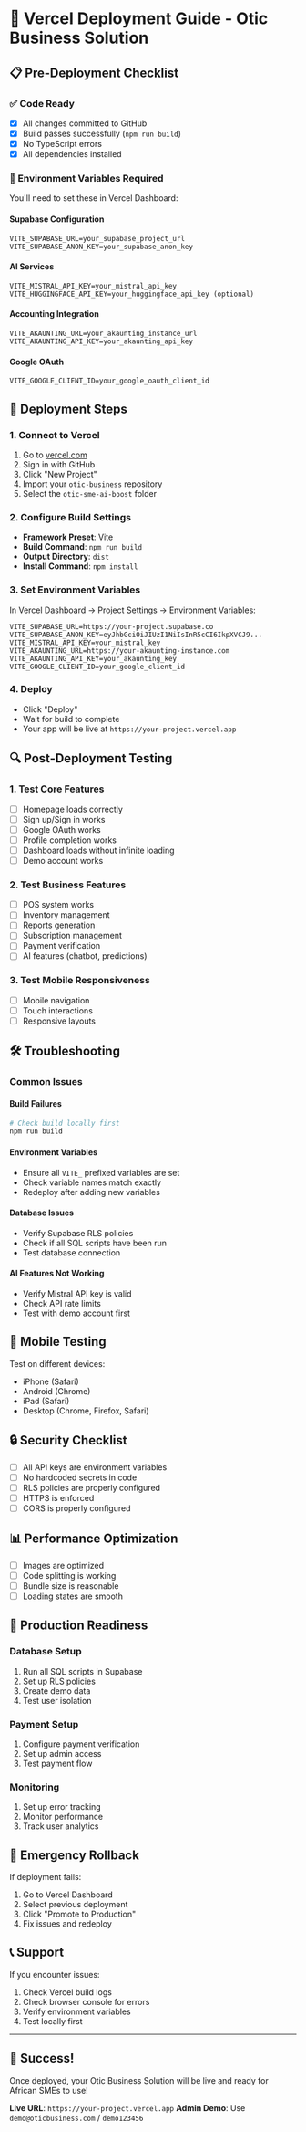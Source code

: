 # 🚀 Vercel Deployment Guide - Otic Business Solution

## 📋 Pre-Deployment Checklist

### ✅ Code Ready
- [x] All changes committed to GitHub
- [x] Build passes successfully (`npm run build`)
- [x] No TypeScript errors
- [x] All dependencies installed

### 🔧 Environment Variables Required

You'll need to set these in Vercel Dashboard:

#### **Supabase Configuration**
```
VITE_SUPABASE_URL=your_supabase_project_url
VITE_SUPABASE_ANON_KEY=your_supabase_anon_key
```

#### **AI Services**
```
VITE_MISTRAL_API_KEY=your_mistral_api_key
VITE_HUGGINGFACE_API_KEY=your_huggingface_api_key (optional)
```

#### **Accounting Integration**
```
VITE_AKAUNTING_URL=your_akaunting_instance_url
VITE_AKAUNTING_API_KEY=your_akaunting_api_key
```

#### **Google OAuth**
```
VITE_GOOGLE_CLIENT_ID=your_google_oauth_client_id
```

## 🚀 Deployment Steps

### 1. Connect to Vercel
1. Go to [vercel.com](https://vercel.com)
2. Sign in with GitHub
3. Click "New Project"
4. Import your `otic-business` repository
5. Select the `otic-sme-ai-boost` folder

### 2. Configure Build Settings
- **Framework Preset**: Vite
- **Build Command**: `npm run build`
- **Output Directory**: `dist`
- **Install Command**: `npm install`

### 3. Set Environment Variables
In Vercel Dashboard → Project Settings → Environment Variables:

```
VITE_SUPABASE_URL=https://your-project.supabase.co
VITE_SUPABASE_ANON_KEY=eyJhbGciOiJIUzI1NiIsInR5cCI6IkpXVCJ9...
VITE_MISTRAL_API_KEY=your_mistral_key
VITE_AKAUNTING_URL=https://your-akaunting-instance.com
VITE_AKAUNTING_API_KEY=your_akaunting_key
VITE_GOOGLE_CLIENT_ID=your_google_client_id
```

### 4. Deploy
- Click "Deploy"
- Wait for build to complete
- Your app will be live at `https://your-project.vercel.app`

## 🔍 Post-Deployment Testing

### 1. Test Core Features
- [ ] Homepage loads correctly
- [ ] Sign up/Sign in works
- [ ] Google OAuth works
- [ ] Profile completion works
- [ ] Dashboard loads without infinite loading
- [ ] Demo account works

### 2. Test Business Features
- [ ] POS system works
- [ ] Inventory management
- [ ] Reports generation
- [ ] Subscription management
- [ ] Payment verification
- [ ] AI features (chatbot, predictions)

### 3. Test Mobile Responsiveness
- [ ] Mobile navigation
- [ ] Touch interactions
- [ ] Responsive layouts

## 🛠️ Troubleshooting

### Common Issues

#### Build Failures
```bash
# Check build locally first
npm run build
```

#### Environment Variables
- Ensure all `VITE_` prefixed variables are set
- Check variable names match exactly
- Redeploy after adding new variables

#### Database Issues
- Verify Supabase RLS policies
- Check if all SQL scripts have been run
- Test database connection

#### AI Features Not Working
- Verify Mistral API key is valid
- Check API rate limits
- Test with demo account first

## 📱 Mobile Testing

Test on different devices:
- iPhone (Safari)
- Android (Chrome)
- iPad (Safari)
- Desktop (Chrome, Firefox, Safari)

## 🔒 Security Checklist

- [ ] All API keys are environment variables
- [ ] No hardcoded secrets in code
- [ ] RLS policies are properly configured
- [ ] HTTPS is enforced
- [ ] CORS is properly configured

## 📊 Performance Optimization

- [ ] Images are optimized
- [ ] Code splitting is working
- [ ] Bundle size is reasonable
- [ ] Loading states are smooth

## 🎯 Production Readiness

### Database Setup
1. Run all SQL scripts in Supabase
2. Set up RLS policies
3. Create demo data
4. Test user isolation

### Payment Setup
1. Configure payment verification
2. Set up admin access
3. Test payment flow

### Monitoring
1. Set up error tracking
2. Monitor performance
3. Track user analytics

## 🚨 Emergency Rollback

If deployment fails:
1. Go to Vercel Dashboard
2. Select previous deployment
3. Click "Promote to Production"
4. Fix issues and redeploy

## 📞 Support

If you encounter issues:
1. Check Vercel build logs
2. Check browser console for errors
3. Verify environment variables
4. Test locally first

---

## 🎉 Success!

Once deployed, your Otic Business Solution will be live and ready for African SMEs to use!

**Live URL**: `https://your-project.vercel.app`
**Admin Demo**: Use `demo@oticbusiness.com` / `demo123456`


